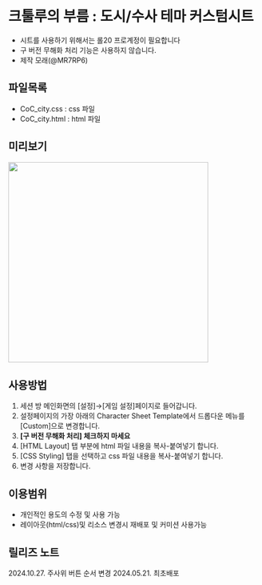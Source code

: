 # 크툴루의 부름 : 도시/수사 테마 커스텀시트
* 시트를 사용하기 위해서는 롤20 프로계정이 필요합니다
* 구 버전 무해화 처리 기능은 사용하지 않습니다.
* 제작 모래(@MR7RP6)

## 파일목록
* CoC_city.css		: css 파일
* CoC_city.html   : html 파일

## 미리보기
<img src="https://i.ibb.co/CMBd6XQ/sheet-preview-min.png" height="400">

## 사용방법
1. 세션 방 메인화면의 [설정]→[게임 설정]페이지로 들어갑니다.
2. 설정페이지의 가장 아래의 Character Sheet Template에서 드롭다운 메뉴를 [Custom]으로 변경합니다.
3. **[구 버전 무해화 처리] 체크하지 마세요**
4. [HTML Layout] 탭 부분에 html 파일 내용을 복사-붙여넣기 합니다.
5. [CSS Styling] 탭을 선택하고 css 파일 내용을 복사-붙여넣기 합니다.
6. 변경 사항을 저장합니다.

## 이용범위
* 개인적인 용도의 수정 및 사용 가능
* 레이아웃(html/css)및 리소스 변경시 재배포 및 커미션 사용가능

## 릴리즈 노트
2024.10.27. 주사위 버튼 순서 변경
2024.05.21. 최초배포
